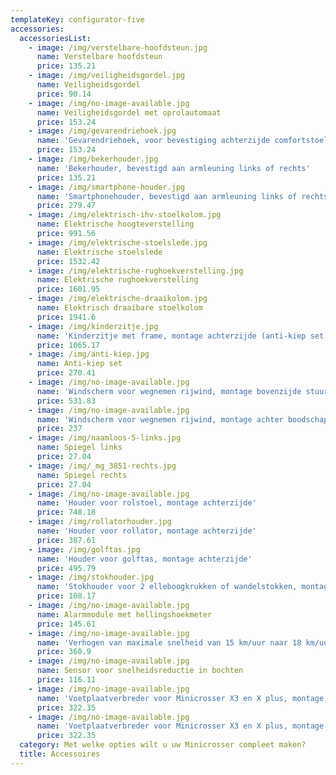 ```yaml
---
templateKey: configurator-five
accessories:
  accessoriesList:
    - image: /img/verstelbare-hoofdsteun.jpg
      name: Verstelbare hoofdsteun
      price: 135.21
    - image: /img/veiligheidsgordel.jpg
      name: Veiligheidsgordel
      price: 90.14
    - image: /img/no-image-available.jpg
      name: Veiligheidsgordel met oprolautomaat
      price: 153.24
    - image: /img/gevarendriehoek.jpg
      name: 'Gevarendriehoek, voor bevestiging achterzijde comfortstoel'
      price: 153.24
    - image: /img/bekerhouder.jpg
      name: 'Bekerhouder, bevestigd aan armleuning links of rechts'
      price: 135.21
    - image: /img/smartphone-houder.jpg
      name: 'Smartphonehouder, bevestigd aan armleuning links of rechts'
      price: 279.47
    - image: /img/elektrisch-ihv-stoelkolom.jpg
      name: Elektrische hoogteverstelling
      price: 991.56
    - image: /img/elektrische-stoelslede.jpg
      name: Elektrische stoelslede
      price: 1532.42
    - image: /img/elektrische-rughoekverstelling.jpg
      name: Elektrische rughoekverstelling
      price: 1601.95
    - image: /img/elektrische-draaikolom.jpg
      name: Elektrisch draaibare stoelkolom
      price: 1941.6
    - image: /img/kinderzitje.jpg
      name: 'Kinderzitje met frame, montage achterzijde (anti-kiep set verplicht)'
      price: 1065.17
    - image: /img/anti-kiep.jpg
      name: Anti-kiep set
      price: 270.41
    - image: /img/no-image-available.jpg
      name: 'Windscherm voor wegnemen rijwind, montage bovenzijde stuurkolom'
      price: 531.83
    - image: /img/no-image-available.jpg
      name: 'Windscherm voor wegnemen rijwind, montage achter boodschappenmand'
      price: 237
    - image: /img/naamloos-5-links.jpg
      name: Spiegel links
      price: 27.04
    - image: /img/_mg_3851-rechts.jpg
      name: Spiegel rechts
      price: 27.04
    - image: /img/no-image-available.jpg
      name: 'Houder voor rolstoel, montage achterzijde'
      price: 748.18
    - image: /img/rollatorhouder.jpg
      name: 'Houder voor rollator, montage achterzijde'
      price: 387.61
    - image: /img/golftas.jpg
      name: 'Houder voor golftas, montage achterzijde'
      price: 495.79
    - image: /img/stokhouder.jpg
      name: 'Stokhouder voor 2 elleboogkrukken of wandelstokken, montage achterzijde'
      price: 108.17
    - image: /img/no-image-available.jpg
      name: Alarmmodule met hellingshoekmeter
      price: 145.61
    - image: /img/no-image-available.jpg
      name: 'Verhogen van maximale snelheid van 15 km/uur naar 18 km/uur '
      price: 360.9
    - image: /img/no-image-available.jpg
      name: Sensor voor snelheidsreductie in bochten
      price: 116.11
    - image: /img/no-image-available.jpg
      name: 'Voetplaatverbreder voor Minicrosser X3 en X plus, montage links'
      price: 322.35
    - image: /img/no-image-available.jpg
      name: 'Voetplaatverbreder voor Minicrosser X3 en X plus, montage rechts'
      price: 322.35
  category: Met welke opties wilt u uw Minicrosser compleet maken?
  title: Accessoires
---
```


